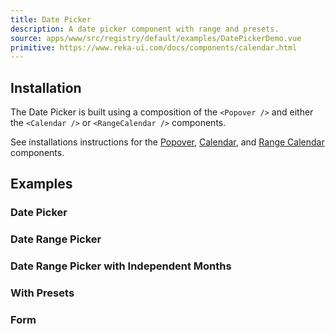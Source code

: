 ```yaml
---
title: Date Picker
description: A date picker component with range and presets.
source: apps/www/src/registry/default/examples/DatePickerDemo.vue
primitive: https://www.reka-ui.com/docs/components/calendar.html
---
```


<ComponentPreview name="DatePickerDemo" />

## Installation

The Date Picker is built using a composition of the `<Popover />` and either the `<Calendar />` or `<RangeCalendar />` components.

See installations instructions for the [Popover](/docs/components/popover), [Calendar](/docs/components/calendar), and [Range Calendar](/docs/components/range-calendar) components.

## Examples

### Date Picker

<ComponentPreview name="DatePickerDemo" />

### Date Range Picker

<ComponentPreview name="DatePickerWithRange" />

### Date Range Picker with Independent Months

<ComponentPreview name="DatePickerWithIndependentMonths" />

### With Presets

<ComponentPreview name="DatePickerWithPresets" />

### Form

<ComponentPreview name="DatePickerForm" />
